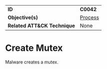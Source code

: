 |||
|---|---|
|**ID**|**C0042**|
|**Objective(s)**|[Process](../process)|
|**Related ATT&CK Technique**|None|


Create Mutex
============
Malware creates a mutex. 